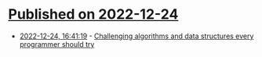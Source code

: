 # [Published on 2022-12-24](index.md)

* [2022-12-24, 16:41:19](https://news.ycombinator.com/item?id=34118450) - [Challenging algorithms and data structures every programmer should try](https://austinhenley.com/blog/challengingalgorithms.html)
